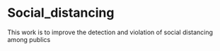 # Social_distancing
This work is to improve the detection and violation of social distancing among publics
